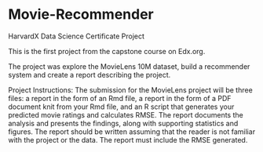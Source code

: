 # Movie-Recommender
HarvardX Data Science Certificate Project

This is the first project from the capstone course on Edx.org.

The project was explore the MovieLens 10M dataset, build a recommender system and create a report describing the project. 

Project Instructions:
The submission for the MovieLens project will be three files: a report in the form of an Rmd file, a report in the form of a PDF document knit from your Rmd file, and an R script that generates your predicted movie ratings and calculates RMSE.  The report documents the analysis and presents the findings, along with supporting statistics and figures. The report should be written assuming that the reader is not familiar with the project or the data. The report must include the RMSE generated. 
